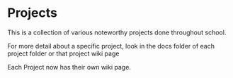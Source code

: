 # Projects

This is a collection of various noteworthy projects done throughout school.

For more detail about a specific project, look in the docs folder of each project folder or that project wiki page

Each Project now has their own wiki page.
